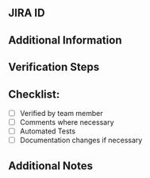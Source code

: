 ## JIRA ID
<!-- Add any additional information needed. Such as the Jira or GH issue this PR relates to or any other context you feel is necessary.) -->

## Additional Information
<!-- What/Why/How or any other context you feel is necessary.) -->

## Verification Steps
<!--
Add the steps required to check this change. Following an example.

1. Go to `XX >> YY >> SS`
2. Create a new item `N` with the info `X`
3. Try to edit this item
4. Check if in the left menu the feature X is not so long present.
-->

## Checklist:
- [ ] Verified by team member
- [ ] Comments where necessary
- [ ] Automated Tests
- [ ] Documentation changes if necessary

## Additional Notes
<!-- PS.: Add images and/or .gifs to illustrate what was changed if this pull request modifies the appearance/output of something presented to the users. -->